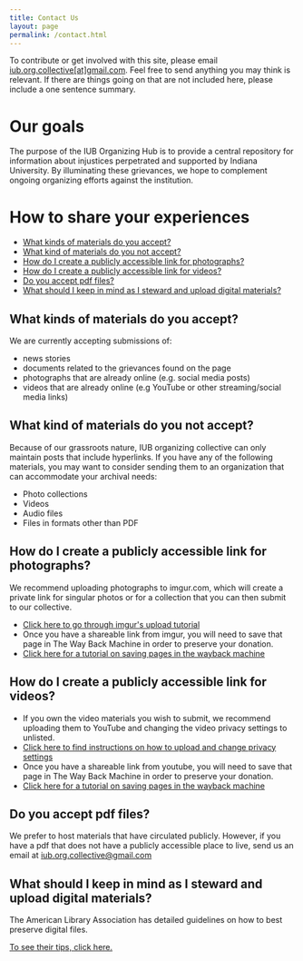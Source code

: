 ```yaml
---
title: Contact Us
layout: page
permalink: /contact.html
---
```


To contribute or get involved with this site, please email <a href="mailto:iub.org.collective@gmail.com">iub.org.collective[at]gmail.com</a>. Feel free to send anything you may think is relevant. If there are things going on that are not included here, please include a one sentence summary.

# Our goals

The purpose of the IUB Organizing Hub is to provide a central repository for information about injustices perpetrated and supported by Indiana University. By illuminating these grievances, we hope to complement ongoing organizing efforts against the institution.

# How to share your experiences

<!--
* Table of contents
{:toc}
-->
<ul id="markdown-toc">
      <li><a href="#what-kinds-of-materials-do-you-accept" id="markdown-toc-what-kinds-of-materials-do-you-accept">What kinds of materials do you accept?</a></li>
      <li><a href="#what-kind-of-materials-do-you-not-accept" id="markdown-toc-what-kind-of-materials-do-you-not-accept">What kind of materials do you not accept?</a></li>
      <li><a href="#how-do-i-create-a-publicly-accessible-link-for-photographs" id="markdown-toc-how-do-i-create-a-publicly-accessible-link-for-photographs">How do I create a publicly accessible link for photographs?</a></li>
      <li><a href="#how-do-i-create-a-publicly-accessible-link-for-videos" id="markdown-toc-how-do-i-create-a-publicly-accessible-link-for-videos">How do I create a publicly accessible link for videos?</a></li>
      <li><a href="#do-you-accept-pdf-files" id="markdown-toc-do-you-accept-pdf-files">Do you accept pdf files?</a></li>
      <li><a href="#what-should-i-keep-in-mind-as-i-steward-and-upload-digital-materials" id="markdown-toc-what-should-i-keep-in-mind-as-i-steward-and-upload-digital-materials">What should I keep in mind as I steward and upload digital materials?</a></li>
</ul>

## What kinds of materials do you accept? 
We are currently accepting submissions of:
- news stories
- documents related to the grievances found on the page
- photographs that are already online (e.g. social media posts)
- videos that are already online (e.g YouTube or other streaming/social media links)

## What kind of materials do you not accept? 
Because of our grassroots nature, IUB organizing collective can only maintain posts that include hyperlinks. If you have any of the following materials, you may want to consider sending them to an organization that can accommodate your archival needs: 
- Photo collections
- Videos
- Audio files
- Files in formats other than PDF

## How do I create a publicly accessible link for photographs? 

We recommend uploading photographs to imgur.com, which will create a private link for singular photos or for a collection that you can then submit to our collective.
- [Click here to go through imgur's upload tutorial](https://help.imgur.com/hc/en-us/articles/210076663-Uploading-Content)
- Once you have a shareable link from imgur, you will need to save that page in The Way Back Machine in order to preserve your donation.
- [Click here for a tutorial on saving pages in the wayback machine](https://help.archive.org/help/save-pages-in-the-wayback-machine/)

## How do I create a publicly accessible link for videos? 

- If you own the video materials you wish to submit, we recommend uploading them to YouTube and changing the video privacy settings to unlisted. 
- [Click here to find instructions on how to upload and change privacy settings](https://offeo.com/learn/how-to-create-an-unlisted-youtube-video)
- Once you have a shareable link from youtube, you will need to save that page in The Way Back Machine in order to preserve your donation.
- [Click here for a tutorial on saving pages in the wayback machine](https://help.archive.org/help/save-pages-in-the-wayback-machine/)

<!--
## How do I create a publicly accessible link for audio files? 
-->

## Do you accept pdf files?

We prefer to host materials that have circulated publicly. However, if you have a pdf that does not have a publicly accessible place to live, send us an email at iub.org.collective@gmail.com 

## What should I keep in mind as I steward and upload digital materials? 

The American Library Association has detailed guidelines on how to best preserve digital files. 

[To see their tips, click here.](https://web.archive.org/web/20231208092855/https://www.ala.org/alcts/preservationweek/howto/digital-preservation-tips/)

<!--
## Who can I contact at IU Libraries that could help me talk through my options for preserving and disemminating materials? 

- If you have a large amount of materials you wish to donate, we recommend that you contact archivist Carrie Schwier at ______. 
- If you are needing assistance digitizing your materials, we recommend that you contact _______. 
-->
